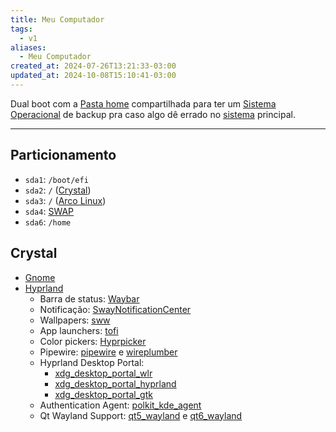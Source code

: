 ```yaml
---
title: Meu Computador
tags:
  - v1
aliases:
  - Meu Computador
created_at: 2024-07-26T13:21:33-03:00
updated_at: 2024-10-08T15:10:41-03:00
---
```


Dual boot com a [Pasta home](../../atomos/2024/07/14/Pasta_home.md) compartilhada para ter um [Sistema Operacional](../sementes/2024/07/07/Sistema_Operacional.md) de backup pra caso algo dê errado no [sistema](../sementes/2024/07/07/Sistema_Operacional.md) principal.

---

## Particionamento
- `sda1`: `/boot/efi`
- `sda2`: `/` ([Crystal](../../atomos/2024/08/10/Crystal%20Linux.md))
- `sda3`: `/` ([Arco Linux](../sementes/2024/07/07/Arco_Linux.md))
- `sda4`: [SWAP](../../atomos/2024/07/14/SWAP.md)
-  `sda6`: `/home` 

## Crystal
- [Gnome](../ideias/2024/08/10/Gnome.md)
- [Hyprland](../ideias/2024/08/10/Hyprland.md)
	- Barra de status: [Waybar](../ideias/2024/08/11/Waybar.md)
	- Notificação: [SwayNotificationCenter](../ideias/2024/08/10/SwayNotificationCenter.md)
	- Wallpapers: [sww](../ideias/2024/08/12/sww.md)
	- App launchers: [tofi](../ideias/2024/08/11/tofi.md)
	- Color pickers: [Hyprpicker](../ideias/2024/08/11/Hyprpicker.md)
	- Pipewire: [pipewire](../ideias/2024/08/11/pipewire.md) e [wireplumber](../ideias/2024/08/11/wireplumber.md)
	- Hyprland Desktop Portal: 
		- [xdg_desktop_portal_wlr](../ideias/2024/08/11/xdg_desktop_portal_wlr.md)
		- [xdg_desktop_portal_hyprland](../ideias/2024/08/11/xdg_desktop_portal_hyprland.md)
		- [xdg_desktop_portal_gtk](../ideias/2024/08/11/xdg_desktop_portal_gtk.md)
	- Authentication Agent: [polkit_kde_agent](../ideias/2024/08/11/polkit_kde_agent.md)
	- Qt Wayland Support: [qt5_wayland](../ideias/2024/08/11/qt5_wayland.md) e [qt6_wayland](../ideias/2024/08/11/qt6_wayland.md)